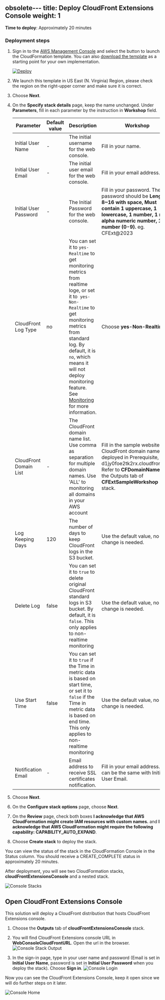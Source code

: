 obsolete---
title: Deploy CloudFront Extensions Console 
weight: 1
---

**Time to deploy**: Approximately 20 minutes

### Deployment steps

1. Sign in to the [AWS Management Console](https://console.aws.amazon.com/) and select the button to launch the CloudFormation template. You can also [download the template](https://aws-gcr-solutions.s3.amazonaws.com/Aws-cloudfront-extensions/latest/custom-domain/CloudFrontExtnConsoleStack.template.json) as a starting point for your own implementation.

      [![Deploy](../../../images/deploy_button.png)](https://console.aws.amazon.com/cloudformation/home?region=us-east-1#/stacks/new?stackName=cloudFrontExtensionsConsole&templateURL=https://aws-gcr-solutions.s3.amazonaws.com/Aws-cloudfront-extensions/latest/custom-domain/CloudFrontExtnConsoleStack.template.json)

2. We launch this template in US East (N. Virginia) Region, please check the region on the right-upper corner and make sure it is correct.
3. Choose **Next**.
4. On the **Specify stack details** page, keep the name unchanged. Under **Parameters**, fill in each parameter by the instruction in **Workshop** field.

      | Parameter              | Default value | Description  | Workshop  |
      |-----------|---------------------------------------------------------------------------------------------------------------------------------------------|---------|---------|
      | Initial User Name      | - | The initial username for the web console.   | Fill in your name. |
      | Initial User Email     | - | The initial user email for the web console.   | Fill in your email address.
      | Initial User Password  | - | The Initial Password for the web console.   | Fill in your password. The password should be **Length 8~16 with space, Must contain 1 uppercase, 1 lowercase, 1 number, 1 non-alpha numeric number, 1 number (0-9).** eg. CFExt@2023 |
      | CloudFront Log Type    | no | You can set it to `yes-Realtime` to get monitoring metrics from realtime loge, or set it to` yes-Non-Realtime` to get monitoring metrics from standard log. By default, it is `no`, which means it will not deploy monitoring feature. See [Monitoring](./monitoring/overview.md) for more information.                                 | Choose **yes-Non-Realtime**. |
      | CloudFront Domain List | - | The CloudFront domain name list. Use comma as separation for multiple domain names. Use 'ALL' to monitoring all domains in your AWS account | Fill in the sample website CloudFront domain name you deployed in Prerequisite, eg. d1jy0foe2tk2rx.cloudfront.net. Refer to **CFDomainName** in the Outputs tab of **CFExtSampleWorkshop** stack. |
      | Log Keeping Days       | 120 | The number of days to keep CloudFront logs in the S3 bucket.  | Use the default value, no change is needed. |
      | Delete Log             | false | You can set it to `true` to delete original CloudFront standard logs in S3 bucket. By default, it is `false`. This only applies to non-realtime monitoring | Use the default value, no change is needed. |
      | Use Start Time         | false | You can set it to `true` if the Time in metric data is based on start time, or set it to `false` if the Time in metric data is based on end time. This only applies to non-realtime monitoring | Use the default value, no change is needed. |
      | Notification Email     | - | Email address to receive SSL certificates notification.   | Fill in your email address. This can be the same with Initial User Email. |


5. Choose **Next**.
6. On the **Configure stack options** page, choose **Next**.
7. On the **Review** page, check both boxes **I acknowledge that AWS CloudFormation might create IAM resources with custom names.** and **I acknowledge that AWS CloudFormation might require the following capability: CAPABILITY_AUTO_EXPAND**.
8. Choose **Create stack** to deploy the stack. 

You can view the status of the stack in the CloudFormation Console in the Status column. You should receive a CREATE_COMPLETE status in approximately 20 minutes.


After deployment, you will see two CloudFormation stacks, **cloudFrontExtensionsConsole** and a nested stack.

![Console Stacks](../../../images/console_stack.png)

## Open CloudFront Extensions Console

This solution will deploy a CloudFront distribution that hosts CloudFront Extensions console.
1. Choose the **Outputs** tab of **cloudFrontExtensionsConsole** stack.
2. You will find CloudFront Extensions console URL in **WebConsoleCloudFrontURL**. Open the url in the browser.
  ![Console Stack Output](../../../images/console_stack_output.png)

3. In the sign-in page, type in your user name and password (Email is set in **Initial User Name**, password is set in **Initial User Password** when you deploy the stack). Choose **Sign in**.
  ![Console Login](../../../images/console_login.png)


Now you can see the CloudFront Extensions Console, keep it open since we will do further steps on it later.

![Console Home](../../../images/console_home.png)


